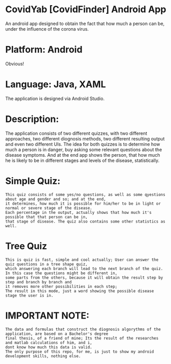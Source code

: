 # CovidYab [CovidFinder] Android App
An android app designed to obtain the fact that how much a person can be,
under the influence of the corona virus.

# Platform: Android
Obvious!

# Language: Java, XAML
The application is designed via Android Studio.

# Description:
The application consists of two different quizzes, with two different approaches, 
two different diognosis methods, two different resulting output and even two different UIs.
The idea for both quizzes is to determine how much a person is in danger, buy asking some 
relevant questions about the disease symptoms. And at the end app shows the person,
that how much he is likely to be in different stages and levels of the disease, statistically.

# Simple Quiz:
	This quiz consists of some yes/no questions, as well as some qyestions about age and gender and so; and at the end,
	it determines, how much it is possible for him/her to be in light or normal or severe stage of the disease.
	Each percentage in the output, actually shows that how much it's possible that that person can be in,
	that stage of disease. The quiz also contains some other statistics as well.

# Tree Quiz
	This is quiz is fast, simple and cool actually; User can answer the quiz questions in a tree shape quiz,
	which answering each branch will lead to the next branch of the quiz. In this case the questions might be different in,
	some parts from the others, because it will obtain the result step by step and branch by branch and 
	it removes more other possibilities in each step;
	The result in this mode, just a word showing the possible disease stage the user is in.

# IMPORTANT NOTE:
	The data and formulas that construct the diognosis algorythms of the application, are based on a Bachelor's degree
	final thesis, of a friend of mine; Its the result of the researches and matlab calculations of him, and i,
	dont know how much this data is valid.
	The only purpose of this repo, for me, is just to show my android development skills, nothing else.
